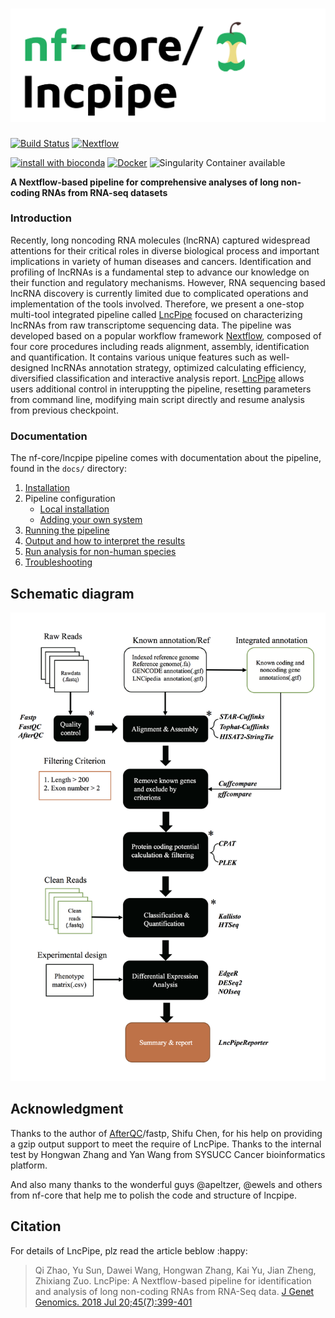 # ![nf-core/lncpipe](docs/img/nf-core-lncpipe_logo.png)

[![Build Status](https://travis-ci.org/nf-core/lncpipe.svg?branch=master)](https://travis-ci.org/nf-core/lncpipe)
[![Nextflow](https://img.shields.io/badge/nextflow-%E2%89%A50.32.0-brightgreen.svg)](https://www.nextflow.io/)

[![install with bioconda](https://img.shields.io/badge/install%20with-bioconda-brightgreen.svg)](http://bioconda.github.io/)
[![Docker](https://img.shields.io/docker/automated/nfcore/lncpipe.svg)](https://hub.docker.com/r/bioinformatist/lncpipe)
![Singularity Container available](
https://img.shields.io/badge/singularity-available-7E4C74.svg)

**A Nextflow-based pipeline for comprehensive analyses of long non-coding RNAs from RNA-seq datasets**

### Introduction
Recently, long noncoding RNA molecules (lncRNA) captured widespread attentions for their critical roles in diverse biological process and important implications in variety of human diseases and cancers. Identification and profiling of lncRNAs is a fundamental step to advance our knowledge on their function and regulatory mechanisms. However, RNA sequencing based lncRNA discovery is currently limited due to complicated operations and implementation of the tools involved. Therefore, we present a one-stop multi-tool integrated pipeline called [LncPipe](https://github.com/likelet/LncPipe) focused on characterizing lncRNAs from raw transcriptome sequencing data. The pipeline was developed based on a popular workflow framework [Nextflow](https://github.com/nextflow-io/nextflow), composed of four core procedures including reads alignment, assembly, identification and quantification. It contains various unique features such as well-designed lncRNAs annotation strategy, optimized calculating efficiency, diversified classification and interactive analysis report. [LncPipe](https://github.com/likelet/LncPipe) allows users additional control in interuppting the pipeline, resetting parameters from command line, modifying main script directly and resume analysis from previous checkpoint.


### Documentation
The nf-core/lncpipe pipeline comes with documentation about the pipeline, found in the `docs/` directory:

1. [Installation](docs/installation.md)
2. Pipeline configuration
    * [Local installation](docs/configuration/local.md)
    * [Adding your own system](docs/configuration/adding_your_own.md)
3. [Running the pipeline](docs/usage.md)
4. [Output and how to interpret the results](docs/output.md)
5. [Run analysis for non-human species](docs/README_for_non_human_genome.md)
5. [Troubleshooting](docs/troubleshooting.md)

## Schematic diagram 
![workflow](docs/img/workflow.png)

## Acknowledgment

Thanks to the author of [AfterQC](https://github.com/OpenGene/AfterQC)/fastp, Shifu Chen, for his help on providing a gzip output support to meet the require of LncPipe.  Thanks to the internal test by Hongwan Zhang and Yan Wang from SYSUCC Cancer bioinformatics platform.  

And also many thanks to the wonderful guys @apeltzer, @ewels and others from nf-core that help me to polish the code and structure of lncpipe.  


## Citation 

For details of LncPipe, plz read the article beblow :happy:  

> Qi Zhao, Yu Sun, Dawei Wang, Hongwan Zhang, Kai Yu, Jian Zheng, Zhixiang Zuo. LncPipe: A Nextflow-based pipeline for identification and analysis of long non-coding RNAs from RNA-Seq data. [J Genet Genomics. 2018 Jul 20;45(7):399-401](https://linkinghub.elsevier.com/retrieve/pii/S1673-8527(18)30117-6) 




